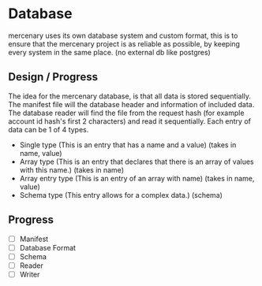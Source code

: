 # Database

mercenary uses its own database system and custom format, this is to ensure that the mercenary project is as reliable as possible, by keeping every system in the same place. (no external db like postgres)

## Design / Progress
The idea for the mercenary database, is that all data is stored sequentially.
The manifest file will the database header and information of included data.
The database reader will find the file from the request hash (for example account id hash's first 2 characters) and read it sequentially.
Each entry of data can be 1 of 4 types.
- Single type (This is an entry that has a name and a value) (takes in name, value)
- Array type (This is an entry that declares that there is an array of values with this name.) (takes in name)
- Array entry type (This is an entry of an array with name) (takes in name, value)
- Schema type (This entry allows for a complex data.) (schema)

## Progress
- [ ] Manifest
- [ ] Database Format
- [ ] Schema
- [ ] Reader
- [ ] Writer